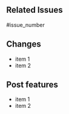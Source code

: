 ## Related Issues

<!-- List the related issues here. -->

#issue_number

## Changes

<!-- List the changes that you've made for this PR. -->

- item 1
- item 2

## Post features

<!-- List your thoughts in the future. You can delete this session if you don't need it -->

- item 1
- item 2
